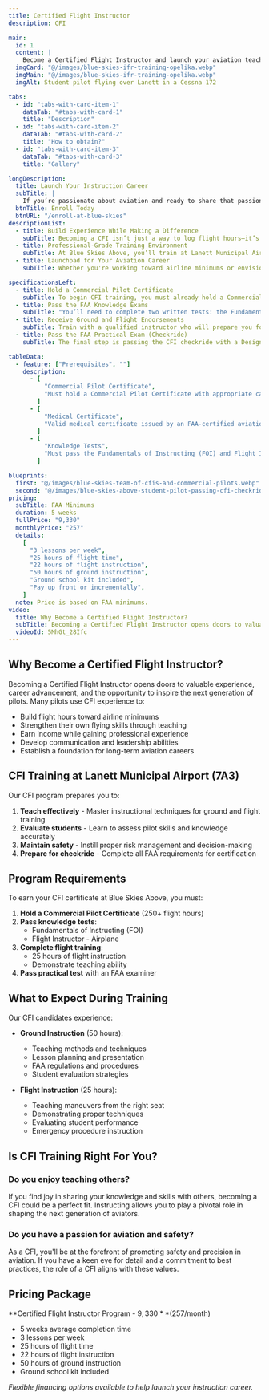 ```yaml
---
title: Certified Flight Instructor
description: CFI

main:
  id: 1
  content: |
    Become a Certified Flight Instructor and launch your aviation teaching career at Blue Skies Above in Lanett, Alabama - training the next generation of pilots.
  imgCard: "@/images/blue-skies-ifr-training-opelika.webp"
  imgMain: "@/images/blue-skies-ifr-training-opelika.webp"
  imgAlt: Student pilot flying over Lanett in a Cessna 172

tabs:
  - id: "tabs-with-card-item-1"
    dataTab: "#tabs-with-card-1"
    title: "Description"
  - id: "tabs-with-card-item-2"
    dataTab: "#tabs-with-card-2"
    title: "How to obtain?"
  - id: "tabs-with-card-item-3"
    dataTab: "#tabs-with-card-3"
    title: "Gallery"

longDescription:
  title: Launch Your Instruction Career
  subTitle: |
    If you’re passionate about aviation and ready to share that passion with others, becoming a Certified Flight Instructor is one of the most rewarding steps you can take. Whether you're building hours toward the airlines or pursuing a long-term career in aviation education, earning your CFI allows you to make a lasting impact on the next generation of pilots. At Blue Skies Above, we don’t just train instructors—we shape mentors, leaders, and safety-first aviators. With personalized guidance, expert instructors, and a supportive training environment at Lanett Municipal Airport, you’ll gain the skills, confidence, and experience to thrive. Take the next step in your aviation journey—enroll today and start your CFI training with Blue Skies Above.
  btnTitle: Enroll Today
  btnURL: "/enroll-at-blue-skies"
descriptionList:
  - title: Build Experience While Making a Difference
    subTitle: Becoming a CFI isn’t just a way to log flight hours—it’s an opportunity to guide and inspire the next generation of pilots. You'll gain hands-on teaching experience, sharpen your own flying skills, and play a key role in shaping safer, more confident aviators. It’s a fulfilling path that combines personal growth with professional progress.
  - title: Professional-Grade Training Environment
    subTitle: At Blue Skies Above, you’ll train at Lanett Municipal Airport (7A3) with access to a fleet of Cessna aircraft, dedicated instructors, and a proven curriculum. Our structured program emphasizes real-world instructional techniques, deep knowledge of FAA standards, and strong mentorship to ensure you’re fully prepared for your checkride and your future students.
  - title: Launchpad for Your Aviation Career
    subTitle: Whether you're working toward airline minimums or envisioning a future in aviation education, earning your CFI opens the door to countless opportunities. It’s one of the fastest and most respected ways to build time, increase your marketability, and gain a solid foundation for any aviation career path you choose.

specificationsLeft:
  - title: Hold a Commercial Pilot Certificate
    subTitle: To begin CFI training, you must already hold a Commercial Pilot Certificate, which means you’ve logged at least 250 flight hours and demonstrated advanced proficiency in flight operations.
  - title: Pass the FAA Knowledge Exams
    subTitle: "You’ll need to complete two written tests: the Fundamentals of Instructing (FOI) and the Flight Instructor Airplane (FIA) exam. These ensure you understand how to teach effectively and possess in-depth aeronautical knowledge."
  - title: Receive Ground and Flight Endorsements
    subTitle: Train with a qualified instructor who will prepare you for both the instructional and flying aspects of the role. They’ll sign your logbook once you’ve demonstrated the skills required to teach safely and confidently.
  - title: Pass the FAA Practical Exam (Checkride)
    subTitle: The final step is passing the CFI checkride with a Designated Pilot Examiner (DPE), which includes a rigorous oral exam and a flight test where you’ll be evaluated on your ability to instruct and perform maneuvers to FAA standards.

tableData:
  - feature: ["Prerequisites", ""]
    description:
      - [
          "Commercial Pilot Certificate",
          "Must hold a Commercial Pilot Certificate with appropriate category and class ratings.",
        ]
      - [
          "Medical Certificate",
          "Valid medical certificate issued by an FAA-certified aviation medical examiner.",
        ]
      - [
          "Knowledge Tests",
          "Must pass the Fundamentals of Instructing (FOI) and Flight Instructor Airplane (FIA) knowledge exams.",
        ]

blueprints:
  first: "@/images/blue-skies-team-of-cfis-and-commercial-pilots.webp"
  second: "@/images/blue-skies-above-student-pilot-passing-cfi-checkride.webp"
pricing:
  subTitle: FAA Minimums
  duration: 5 weeks
  fullPrice: "9,330"
  monthlyPrice: "257"
  details:
    [
      "3 lessons per week",
      "25 hours of flight time",
      "22 hours of flight instruction",
      "50 hours of ground instruction",
      "Ground school kit included",
      "Pay up front or incrementally",
    ]
  note: Price is based on FAA minimums.
video:
  title: Why Become a Certified Flight Instructor?
  subTitle: Becoming a Certified Flight Instructor opens doors to valuable experience, career advancement, and the opportunity to inspire the next generation of pilots. It strengthens your skills, builds flight hours, and positions you for success in the aviation industry.
  videoId: 5MhGt_28Ifc
---
```


## Why Become a Certified Flight Instructor?

Becoming a Certified Flight Instructor opens doors to valuable experience, career advancement, and the opportunity to inspire the next generation of pilots. Many pilots use CFI experience to:

- Build flight hours toward airline minimums
- Strengthen their own flying skills through teaching
- Earn income while gaining professional experience
- Develop communication and leadership abilities
- Establish a foundation for long-term aviation careers

## CFI Training at Lanett Municipal Airport (7A3)

Our CFI program prepares you to:

1. **Teach effectively** - Master instructional techniques for ground and flight training
2. **Evaluate students** - Learn to assess pilot skills and knowledge accurately
3. **Maintain safety** - Instill proper risk management and decision-making
4. **Prepare for checkride** - Complete all FAA requirements for certification

## Program Requirements

To earn your CFI certificate at Blue Skies Above, you must:

1. **Hold a Commercial Pilot Certificate** (250+ flight hours)
2. **Pass knowledge tests**:
   - Fundamentals of Instructing (FOI)
   - Flight Instructor - Airplane
3. **Complete flight training**:
   - 25 hours of flight instruction
   - Demonstrate teaching ability
4. **Pass practical test** with an FAA examiner

## What to Expect During Training

Our CFI candidates experience:

- **Ground Instruction** (50 hours):

  - Teaching methods and techniques
  - Lesson planning and presentation
  - FAA regulations and procedures
  - Student evaluation strategies

- **Flight Instruction** (25 hours):
  - Teaching maneuvers from the right seat
  - Demonstrating proper techniques
  - Evaluating student performance
  - Emergency procedure instruction

## Is CFI Training Right For You?

### Do you enjoy teaching others?

If you find joy in sharing your knowledge and skills with others, becoming a CFI could be a perfect fit. Instructing allows you to play a pivotal role in shaping the next generation of aviators.

### Do you have a passion for aviation and safety?

As a CFI, you'll be at the forefront of promoting safety and precision in aviation. If you have a keen eye for detail and a commitment to best practices, the role of a CFI aligns with these values.

## Pricing Package

**Certified Flight Instructor Program - $9,330** ($257/month)

- 5 weeks average completion time
- 3 lessons per week
- 25 hours of flight time
- 22 hours of flight instruction
- 50 hours of ground instruction
- Ground school kit included

_Flexible financing options available to help launch your instruction career._
